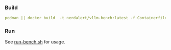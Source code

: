 ### Build

```yaml
podman || docker build  -t nerdalert/vllm-bench:latest -f Containerfile .
```

### Run

See [run-bench.sh](../run-bench.sh) for usage.
